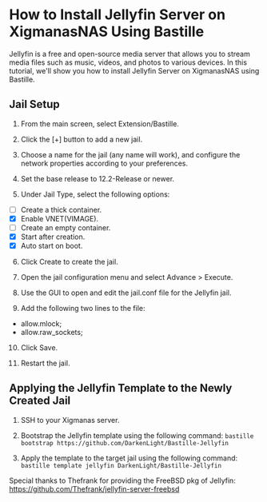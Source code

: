 # How to Install Jellyfin Server on XigmanasNAS Using Bastille

Jellyfin is a free and open-source media server that allows you to stream media files such as music, videos, and photos to various devices. In this tutorial, we'll show you how to install Jellyfin Server on XigmanasNAS using Bastille.

## Jail Setup

1. From the main screen, select Extension/Bastille.

2. Click the [+] button to add a new jail.

3. Choose a name for the jail (any name will work), and configure the network properties according to your preferences.

4. Set the base release to 12.2-Release or newer.

5. Under Jail Type, select the following options:
- [ ] Create a thick container.
- [x] Enable VNET(VIMAGE).
- [ ] Create an empty container.
- [x] Start after creation.
- [x] Auto start on boot.

6. Click Create to create the jail.

7. Open the jail configuration menu and select Advance > Execute.

8. Use the GUI to open and edit the jail.conf file for the Jellyfin jail.

9. Add the following two lines to the file:
- allow.mlock;
- allow.raw_sockets;

10. Click Save.

11. Restart the jail.

## Applying the Jellyfin Template to the Newly Created Jail

1. SSH to your Xigmanas server.

2. Bootstrap the Jellyfin template using the following command:
`bastille bootstrap https://github.com/DarkenLight/Bastille-Jellyfin`

3. Apply the template to the target jail using the following command:
`bastille template jellyfin DarkenLight/Bastille-Jellyfin`

Special thanks to Thefrank for providing the FreeBSD pkg of Jellyfin: https://github.com/Thefrank/jellyfin-server-freebsd
